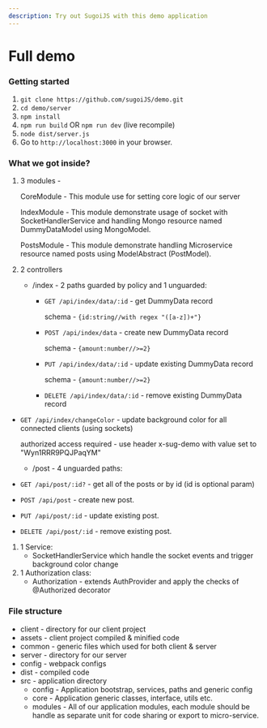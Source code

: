 ```yaml
---
description: Try out SugoiJS with this demo application
---
```


# Full demo

### Getting started

1. `git clone https://github.com/sugoiJS/demo.git`
2. `cd demo/server`
3. `npm install`
4. `npm run build` OR `npm run dev` \(live recompile\)
5. `node dist/server.js`
6. Go to `http://localhost:3000` in your browser.

### What we got inside?

1. 3 modules -

   CoreModule - This module use for setting core logic of our server

   IndexModule - This module demonstrate usage of socket with SocketHandlerService and handling Mongo resource named DummyDataModel using MongoModel.

   PostsModule - This module demonstrate handling Microservice resource named posts using ModelAbstract \(PostModel\).

2. 2 controllers
   * /index - 2 paths guarded by policy and 1 unguarded:
     * `GET /api/index/data/:id` - get DummyData record

       schema - `{id:string//with regex "([a-z])+"}`

     * `POST /api/index/data` - create new DummyData record

       schema - `{amount:number//>=2}`

     * `PUT /api/index/data/:id` - update existing DummyData record

       schema - `{amount:number//>=2}`

     * `DELETE /api/index/data/:id` - remove existing DummyData record

* `GET /api/index/changeColor` - update background color for all connected clients \(using sockets\)

  authorized access required - use header x-sug-demo with value set to "Wyn1RRR9PQJPaqYM"

  * /post - 4 unguarded paths:

* `GET /api/post/:id?` - get all of the posts or by id \(id is optional param\)
* `POST /api/post` - create new post.
* `PUT /api/post/:id` - update existing post.
* `DELETE /api/post/:id` - remove existing post.

1. 1 Service:
   * SocketHandlerService which handle the socket events and trigger background color change
2. 1 Authorization class:
   * Authorization - extends AuthProvider and apply the checks of @Authorized decorator

### File structure

* client - directory for our client project
* assets - client project compiled & minified code
* common - generic files which used for both client & server
* server - directory for our server 
* config - webpack configs
* dist - compiled code
* src - application directory
  *  config - Application bootstrap, services, paths and generic config
  *  core - Application generic classes, interface, utils etc.
  * modules - All of our application modules, each module should be handle as separate unit for code sharing or export to micro-service.

